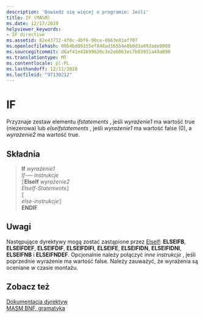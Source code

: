 ```yaml
---
description: 'Dowiedz się więcej o programie: Jeśli'
title: IF (MASM)
ms.date: 12/17/2019
helpviewer_keywords:
- IF directive
ms.assetid: 82e43712-4f0c-4bf6-90ce-0663e81af707
ms.openlocfilehash: 09b4bd09155ef848ad165b4e8b0d3a093ade0008
ms.sourcegitcommit: d6af41e42699628c3e2e6063ec7b03931a49a098
ms.translationtype: MT
ms.contentlocale: pl-PL
ms.lasthandoff: 12/11/2020
ms.locfileid: "97130212"
---
```

# <a name="if"></a>IF

Przyznaje zestaw elementu *ifstatements* , jeśli *wyrażenie1* ma wartość true (niezerowa) lub *elseifstatements* , jeśli *wyrażenie1* ma wartość false (0), a *wyrażenie2* ma wartość true.

## <a name="syntax"></a>Składnia

> **If** *wyrażenie1*\
> *If-— instrukcje*\
> ⟦**ElseIf** *wyrażenie2*\
> *ElseIf-Statements*⟧ \
> ⟦\
> *else-instrukcje*⟧ \
> **ENDIF**

## <a name="remarks"></a>Uwagi

Następujące dyrektywy mogą zostać zastąpione przez [ElseIf](elseif-masm.md): **ELSEIFB**, **ELSEIFDEF**, **ELSEIFDIF**, **ELSEIFDIFI**, **ELSEIFE**, **ELSEIFIDN**, **ELSEIFIDNI**, **ELSEIFNB** i **ELSEIFNDEF**. Opcjonalnie należy połączyć *inne instrukcje* , jeśli poprzednie wyrażenie ma wartość false. Należy zauważyć, że wyrażenia są oceniane w czasie montażu.

## <a name="see-also"></a>Zobacz też

[Dokumentacja dyrektyw](directives-reference.md)\
[MASM BNF, gramatyka](masm-bnf-grammar.md)
